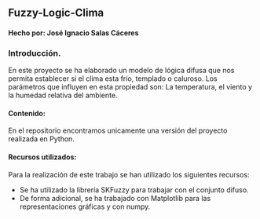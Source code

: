 ## Fuzzy-Logic-Clima
#### Hecho por: José Ignacio Salas Cáceres



### Introducción.

En este proyecto se ha elaborado un modelo de lógica difusa que nos permita establecer si el clima esta frío, templado o caluroso. Los parámetros que influyen en esta propiedad son: La temperatura, el viento y la humedad relativa del ambiente.
 
 #### Contenido:
 
 En el repositorio encontramos unicamente una versión del proyecto realizada en Python.
   
 
 #### Recursos utilizados:
 
 Para la realización de este trabajo se han utilizado los siguientes recursos:  
 + Se ha utilizado la librería SKFuzzy para trabajar con el conjunto difuso.
 + De forma adicional, se ha trabajado con Matplotlib para las representaciones gráficas y con numpy.
 
